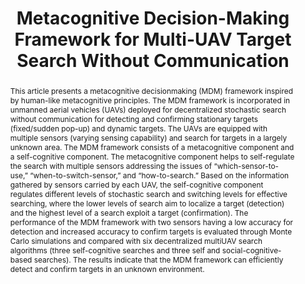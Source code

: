 ---
layout: project-page-new
title: "Metacognitive Decision-Making Framework for Multi-UAV Target Search Without Communication"
authors:
  - name: J. Senthilnath
    sup: #
  - name: K. Harikumar
    sup: #
  - name: Suresh Sundaram
    sup: #
affiliations:
  - name: Institute for Infocomm Research, Agency for Science, Technology and Research, Singapore
    link: https://www.a-star.edu.sg/i2r
    sup: #
  - name: Robotics Research Center, IIIT Hyderabad, India
    link: https://robotics.iiit.ac.in
    sup: #
  - name: Department of Aerospace Engineering, Indian Institute of Science Bengaluru
    link: https://aero.iisc.ac.in/
    sup: #
permalink: /publications/2024/J_Metacognitive/
abstract: "This article presents a metacognitive decisionmaking (MDM) framework inspired by human-like metacognitive principles. The MDM framework is incorporated in unmanned aerial vehicles (UAVs) deployed for decentralized stochastic search without communication for detecting and confirming stationary targets (fixed/sudden pop-up) and dynamic targets. The UAVs are equipped with multiple sensors (varying sensing capability) and search for targets in a largely unknown area. The MDM framework consists of a metacognitive component and a self-cognitive component. The metacognitive component helps to self-regulate the search with multiple sensors addressing the issues of “which-sensor-to-use,”  “when-to-switch-sensor,” and “how-to-search.” Based on the information gathered by sensors carried by each UAV, the self-cognitive component regulates different levels of stochastic search and switching levels for effective searching, where the lower levels of search aim to localize a target (detection) and the highest level of a search exploit a target (confirmation). The performance of the MDM framework
with two sensors having a low accuracy for detection and increased accuracy to confirm targets is evaluated through Monte Carlo simulations and compared with six decentralized multiUAV search algorithms (three self-cognitive searches and three self and social-cognitive-based searches). The results indicate that the MDM framework can efficiently detect and confirm targets in an unknown environment."
#project_page: https://ensemble-of-costs-diffusion.github.io/
paper: https://ieeexplore.ieee.org/stamp/stamp.jsp?arnumber=10430105
#code: https://github.com/vishal-2000/EDMP
#supplement: https://clipgraphs.github.io/static/pdfs/Supplementary.pdf
#video: https://www.youtube.com/watch?v=ITo8rMInatk&feature=youtu.be
#iframe: https://www.youtube.com/embed/ITo8rMInatk
#demo: https://anyloc.github.io/#interactive_demo

---